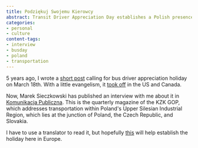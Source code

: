 ```yaml
---
title: Podziękuj Swojemu Kierowcy
abstract: Transit Driver Appreciation Day establishes a Polish presence.
categories:
- personal
- culture
content-tags:
- interview
- busday
- poland
- transportation
---
```


5 years ago, I wrote a [short post](/2009/02/23/bus-driver-appreciation-day.html) calling for bus driver appreciation holiday on March 18th. With a little evangelism, it [took off](https://duckduckgo.com/?q=%22transit+driver+appreciation+day%22&t=gerwitz) in the US and Canada.

Now, Marek Sieczkowski has published an interview with me about it in [Komunikacja Publiczna](http://www.kzkgop.com.pl/publikacje/wydania/2/w-104-32014-komunikacja-32014.html). This is the quarterly magazine of the KZK GOP, which addresses transportation within Poland's Upper Silesian Industrial Region, which lies at the junction of Poland, the Czech Republic, and Slovakia.

I have to use a translator to read it, but hopefully [this](/media/2014-08-27-komunikacja/KP3-2014.pdf) will help establish the holiday here in Europe.

